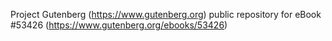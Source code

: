 Project Gutenberg (https://www.gutenberg.org) public repository for
eBook #53426 (https://www.gutenberg.org/ebooks/53426)
